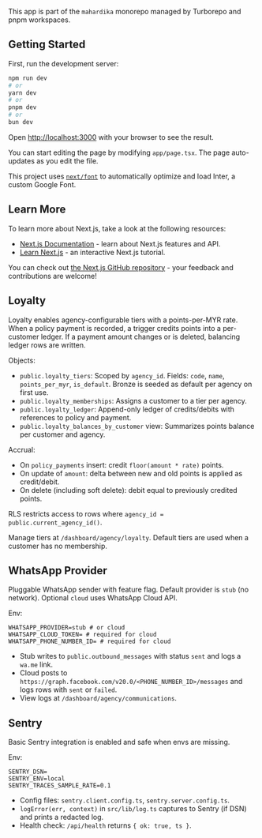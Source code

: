 This app is part of the `mahardika` monorepo managed by Turborepo and pnpm workspaces.

## Getting Started

First, run the development server:

```bash
npm run dev
# or
yarn dev
# or
pnpm dev
# or
bun dev
```

Open [http://localhost:3000](http://localhost:3000) with your browser to see the result.

You can start editing the page by modifying `app/page.tsx`. The page auto-updates as you edit the file.

This project uses [`next/font`](https://nextjs.org/docs/basic-features/font-optimization) to automatically optimize and load Inter, a custom Google Font.

## Learn More

To learn more about Next.js, take a look at the following resources:

- [Next.js Documentation](https://nextjs.org/docs) - learn about Next.js features and API.
- [Learn Next.js](https://nextjs.org/learn) - an interactive Next.js tutorial.

You can check out [the Next.js GitHub repository](https://github.com/vercel/next.js/) - your feedback and contributions are welcome!

## Loyalty

Loyalty enables agency-configurable tiers with a points-per-MYR rate. When a policy payment is recorded, a trigger credits points into a per-customer ledger. If a payment amount changes or is deleted, balancing ledger rows are written.

Objects:

- `public.loyalty_tiers`: Scoped by `agency_id`. Fields: `code`, `name`, `points_per_myr`, `is_default`. Bronze is seeded as default per agency on first use.
- `public.loyalty_memberships`: Assigns a customer to a tier per agency.
- `public.loyalty_ledger`: Append-only ledger of credits/debits with references to policy and payment.
- `public.loyalty_balances_by_customer` view: Summarizes points balance per customer and agency.

Accrual:

- On `policy_payments` insert: credit `floor(amount * rate)` points.
- On update of `amount`: delta between new and old points is applied as credit/debit.
- On delete (including soft delete): debit equal to previously credited points.

RLS restricts access to rows where `agency_id = public.current_agency_id()`.

Manage tiers at `/dashboard/agency/loyalty`. Default tiers are used when a customer has no membership.

## WhatsApp Provider

Pluggable WhatsApp sender with feature flag. Default provider is `stub` (no network). Optional `cloud` uses WhatsApp Cloud API.

Env:

```env
WHATSAPP_PROVIDER=stub # or cloud
WHATSAPP_CLOUD_TOKEN= # required for cloud
WHATSAPP_PHONE_NUMBER_ID= # required for cloud
```

- Stub writes to `public.outbound_messages` with status `sent` and logs a `wa.me` link.
- Cloud posts to `https://graph.facebook.com/v20.0/<PHONE_NUMBER_ID>/messages` and logs rows with `sent` or `failed`.
- View logs at `/dashboard/agency/communications`.

## Sentry

Basic Sentry integration is enabled and safe when envs are missing.

Env:

```env
SENTRY_DSN=
SENTRY_ENV=local
SENTRY_TRACES_SAMPLE_RATE=0.1
```

- Config files: `sentry.client.config.ts`, `sentry.server.config.ts`.
- `logError(err, context)` in `src/lib/log.ts` captures to Sentry (if DSN) and prints a redacted log.
- Health check: `/api/health` returns `{ ok: true, ts }`.

